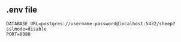 ## .env file

```
DATABASE_URL=postgres://username:password@localhost:5432/sheep?sslmode=disable
PORT=8080
```
